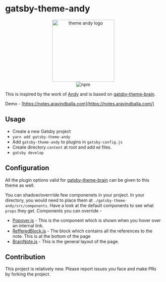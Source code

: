 # gatsby-theme-andy

<p style="text-align:center;" align="center">
<img src="https://github.com/aravindballa/gatsby-theme-andy/blob/master/andy-logo.png" alt="theme andy logo"  width="200" height="200"/>
<br/>
<img alt="npm" src="https://img.shields.io/npm/v/gatsby-theme-andy">
</p>

This is inspired by the work of [Andy](https://notes.andymatuschak.org/About_these_notes) and is based on [gatsby-theme-brain](https://github.com/aengusmcmillin/gatsby-theme-brain).

Demo - [https://notes.aravindballa.com](https://notes.aravindballa.com/)

## Usage

- Create a new Gatsby project
- `yarn add gatsby-theme-andy`
- Add `gatsby-theme-andy` to plugins in `gatsby-config.js`
- Create directory `content` at root and add `md` files.
- `gatsby develop`

## Configuration

All the plugin options valid for [gatsby-theme-brain](https://github.com/aengusmcmillin/gatsby-theme-brain) can be given to this theme as well.

You can shadow/overrride few componenets in your project. In your directory, you would need to place them at `./gatsby-theme-andy/src/components`. Have a look at the default components to see what `props` they get. Components you can override -

- [Popover.js](https://github.com/aravindballa/gatsby-theme-andy/blob/master/src/components/Popover.js) - This is the component which is shown when you hover over an internal link.
- [RefferedBlock.js](https://github.com/aravindballa/gatsby-theme-andy/blob/master/src/components/ReferredBlock.js) - The block which contains all the references to the note. This is at the bottom of the page
- [BrainNote.js](https://github.com/aravindballa/gatsby-theme-andy/blob/master/src/components/BrainNote.js) - This is the general layout of the page.

## Contribution

This project is relatively new. Please report issues you face and make PRs by forking the project.
